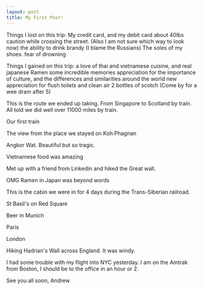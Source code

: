 ```yaml
---
layout: post
title: My First Post!
---
```





Things I lost on this trip:
My credit card, and my debit card
about 40lbs
caution while crossing the street. (Also I am not sure which way to look now)
the ability to drink brandy (I blame the Russians)
The soles of my shoes.
fear of drowning

Things I gained on this trip:
a love of thai and vietnamese cuisine, and real japanese Ramen
some incredible memories
appreciation for the importance of culture, and the differences and similarities around the world
new appreciation for flush toilets and clean air
2 bottles of scotch (Come by for a wee dram after 5)


This is the route we ended up taking. From Singapore to Scotland by train. All told we did well over 11000 miles by train.


Our first train


The view from the place we stayed on Koh Phagnan


Angkor Wat. Beautiful but so tragic.


Vietnamese food was amazing


Met up with a friend from Linkedin and hiked the Great wall.


OMG Ramen in Japan was beyond words


This is the cabin we were in for 4 days during the Trans-Siberian railroad.


St Basil's on Red Square


Beer in Munich


Paris


London


Hiking Hadrian's Wall across England. It was windy.


I had some trouble with my flight into NYC yesterday. I am on the Amtrak from Boston, I should be to the office in an hour or 2.

See you all soon,
Andrew